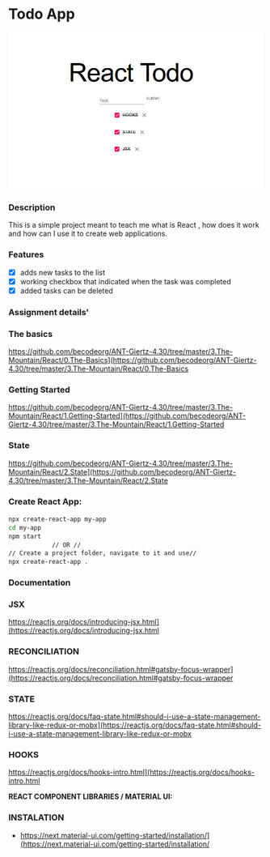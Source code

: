 # Todo App
![](img/react-todo-app.png)

### Description

This is a simple project meant to teach me what is React , how does it work and how can I use it to create web applications.

### Features

- [x]  adds new tasks to the list
- [x]  working checkbox that indicated when the task was completed
- [x]  added tasks can be deleted

### Assignment details'


### The basics
https://github.com/becodeorg/ANT-Giertz-4.30/tree/master/3.The-Mountain/React/0.The-Basics](https://github.com/becodeorg/ANT-Giertz-4.30/tree/master/3.The-Mountain/React/0.The-Basics

### Getting Started
https://github.com/becodeorg/ANT-Giertz-4.30/tree/master/3.The-Mountain/React/1.Getting-Started](https://github.com/becodeorg/ANT-Giertz-4.30/tree/master/3.The-Mountain/React/1.Getting-Started

### State 
https://github.com/becodeorg/ANT-Giertz-4.30/tree/master/3.The-Mountain/React/2.State](https://github.com/becodeorg/ANT-Giertz-4.30/tree/master/3.The-Mountain/React/2.State

### Create React App:

```bash
npx create-react-app my-app
cd my-app
npm start
			// OR //
// Create a project folder, navigate to it and use//
npx create-react-app .
```

### Documentation

### JSX
https://reactjs.org/docs/introducing-jsx.html](https://reactjs.org/docs/introducing-jsx.html

### RECONCILIATION
https://reactjs.org/docs/reconciliation.html#gatsby-focus-wrapper](https://reactjs.org/docs/reconciliation.html#gatsby-focus-wrapper

### STATE
https://reactjs.org/docs/faq-state.html#should-i-use-a-state-management-library-like-redux-or-mobx](https://reactjs.org/docs/faq-state.html#should-i-use-a-state-management-library-like-redux-or-mobx

### HOOKS
https://reactjs.org/docs/hooks-intro.html](https://reactjs.org/docs/hooks-intro.html

**REACT COMPONENT LIBRARIES / MATERIAL UI:**

### INSTALATION
- https://next.material-ui.com/getting-started/installation/](https://next.material-ui.com/getting-started/installation/
